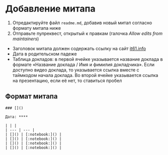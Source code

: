 # Добавление митапа

1. Отредактируйте файл `readme.md`, добавив новый митап согласно формату митапа ниже
2. Отправьте пулреквест, открытый к правкам (галочка _Allow edits from maintainers_)

- Заголовок митапа должен содержать ссылку на сайт [it61.info](https://it61.info/)
- Дата в родительском падеже
- Таблица докладов: в первой ячейке указывается название доклада в формате «Название доклада / Имя и фимилия докладчика».
  Если доступно видео доклада, то указывается ссылка вместе с таймкодом начала доклада.
  Во второй ячейке указывается ссылка на презентацию, если её нет, то ставиться пробел

## Формат митапа

```
### []()

Дата: ****

| | |
| --- | --- |
| []() | [:notebook:]() |
| []() | [:notebook:]() |
| []() | [:notebook:]() |
| []() | [:notebook:]() |
```
